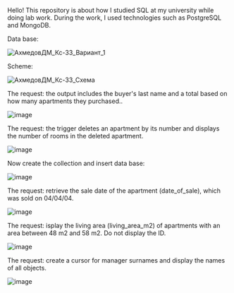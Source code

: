 Hello! This repository is about how I studied SQL at my university while doing lab work. During the work, I used technologies such as PostgreSQL and MongoDB.

Data base:

![АхмедовДМ_Кс-33_Вариант_1](https://github.com/user-attachments/assets/47e14597-ae56-42cc-a2cf-ebee25e1e4f6)

Scheme:

![АхмедовДМ_Кс-33_Схема](https://github.com/user-attachments/assets/868aff23-adb4-49ce-ac94-23c2c7b67b82)

The request: the output includes the buyer's last name and a total based on how many apartments they purchased..

![image](https://github.com/user-attachments/assets/31fd30a7-6743-4ec4-9596-66dcf1e3c415)

The request: the trigger deletes an apartment by its number and displays the number of rooms in the deleted apartment.

![image](https://github.com/user-attachments/assets/5247b010-c2cf-4183-a955-58af1f90b482)

Now create the collection and insert data base:

![image](https://github.com/user-attachments/assets/e49e6348-ebd8-4715-b11f-9e8444d6590f)

The request: retrieve the sale date of the apartment (date_of_sale), which was sold on 04/04/04.

![image](https://github.com/user-attachments/assets/fceb0fb0-ae73-4cbf-bdb0-76f83e51aedc)

The request: isplay the living area (living_area_m2) of apartments with an area between 48 m2 and 58 m2. Do not display the ID.

![image](https://github.com/user-attachments/assets/e4f2b4a5-7df0-48c2-9756-ac54010eb13f)

The request: create a cursor for manager surnames and display the names of all objects.

![image](https://github.com/user-attachments/assets/d82d6080-e92c-40c9-abca-7e33f2b5d2a7)

